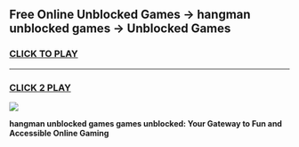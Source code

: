 
## Free Online Unblocked Games → hangman unblocked games → Unblocked Games
<h3>
<a href="https://premium.freeplayer.one?title=hangman_unblocked_games&ref=21F">CLICK TO PLAY</a></h3>
<hr>

<h3>
<a href="https://premium.freeplayer.one?title=hangman_unblocked_games&ref=21F">CLICK 2 PLAY</a>
  
</h3>

<a href="https://premium.freeplayer.one?title=hangman_unblocked_games&ref=21F/"><img src="https://clearcache.store/games.png"></a>


**hangman unblocked games games unblocked: Your Gateway to Fun and Accessible Online Gaming**
